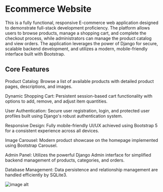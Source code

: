 # Ecommerce Website
This is a fully functional, responsive E-commerce web application designed to demonstrate full-stack development proficiency. 
The platform allows users to browse products, manage a shopping cart, and complete the checkout process, while administrators can manage the product catalog and view orders.
​The application leverages the power of Django for secure, scalable backend development, and utilizes a modern, mobile-friendly interface built with Bootstrap.

## Core Features

​Product Catalog: Browse a list of available products with detailed product pages, descriptions, and images.

​Dynamic Shopping Cart: Persistent session-based cart functionality with options to add, remove, and adjust item quantities.

​User Authentication: Secure user registration, login, and protected user profiles built using Django's robust authentication system.

​Responsive Design: Fully mobile-friendly UI/UX achieved using Bootstrap 5 for a consistent experience across all devices.

​Image Carousel: Modern product showcase on the homepage implemented using Bootstrap Carousel.

​Admin Panel: Utilizes the powerful Django Admin interface for simplified backend management of products, categories, and orders.

​Database Management: Data persistence and relationship management are handled efficiently by SQLite3.

![image alt](https://github.com/kmbarkharajput/Ecommerce_Website/blob/7dc1ee12de03dea29911e94d169c40670db7293e/Screenshot%202025-10-12%20at%2019-09-05%20Cartify%20Home.png)
